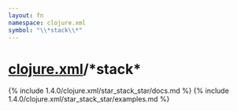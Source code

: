 ```yaml
---
layout: fn
namespace: clojure.xml
symbol: "\\*stack\\*"
---
```


# [clojure.xml](../)/\*stack\*

{% include 1.4.0/clojure.xml/star_stack_star/docs.md %}
{% include 1.4.0/clojure.xml/star_stack_star/examples.md %}

